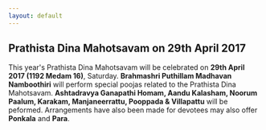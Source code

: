 ```yaml
---
layout: default
---
```

## Prathista Dina Mahotsavam on 29th April 2017

This year's Prathista Dina Mahotsavam will be celebrated on **29th April 2017 (1192 Medam 16)**, Saturday. **Brahmashri Puthillam Madhavan Namboothiri** will perform special poojas related to the Prathista Dina Mahotsavam. **Ashtadravya Ganapathi Homam, Aandu Kalasham, Noorum Paalum, Karakam, Manjaneerrattu, Pooppada & Villapattu** will be peformed. Arrangements have also been made for devotees may also offer **Ponkala** and **Para**.

